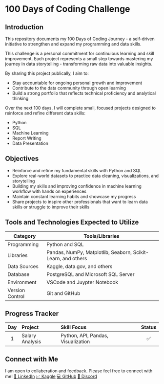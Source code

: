# 100 Days of Coding Challenge

## Introduction
This repository documents my 100 Days of Coding Journey - a self-driven initiative to strengthen and expand my programming and data skills.

This challenge is a personal commitment for continuious learning and skill improvement. Each project represents a small step towards mastering my journey in data storytelling - transforming raw data into valuable insights. 

By sharing this project publically, I aim to: 

* Stay accountable for ongoing personal growth and improvement
* Contribute to the data community through open learning
* Build a strong portfolio that reflects technical proficiency and analytical thinking

Over the next 100 days, I will complete small, focused projects designed to reinforce and refine different data skills:
* Python
* SQL
* Machine Learning
* Report Writing
* Data Presentation

## Objectives
* Reinforce and refine my fundamental skills with Python and SQL
* Explore real-world datasets to practice data cleaning, visualizations, and storytelling
* Building my skills and improving confidence in machine learning workflow with hands on experiences
* Maintain constant learning habits and showcase my progress
* Share projects to inspire other professionals that want to learn data skills or struggle to improve their skills

## Tools and Technologies Expected to Utilize

| Category | Tools/Libraries |
| -------- | --------------- |
| Programming | Python and SQL|
| Libraries | Pandas, NumPy, Matplotlib, Seaborn, Scikit-Learn, and others|
| Data Sources| Kaggle, data.gov, and others|
| Database | PostgreSQL and Microsoft SQL Server |
| Environment | VSCode and Juypter Notebook |
| Version Control | Git and GitHub |

## Progress Tracker

| Day | Project | Skill Focus | Status |
| :---: | :------- | :----------- | :------: |
| 1 | Salary Analysis | Python, API, Pandas, Visualization | ✅ |

## Connect with Me

I am open to collaberation and feedback. Please feel free to connect with me!
[🔗 LinkedIn](www.linkedin.com/in/logan-angell)
[📈 Kaggle](https://www.kaggle.com/loganangell)
[💻 GitHub](https://github.com/loganangell)
[👾 Discord](https://discord.com/users/1358605266588795001)